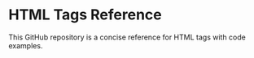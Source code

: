 # HTML Tags Reference

This GitHub repository is a concise reference for HTML tags with code examples.

